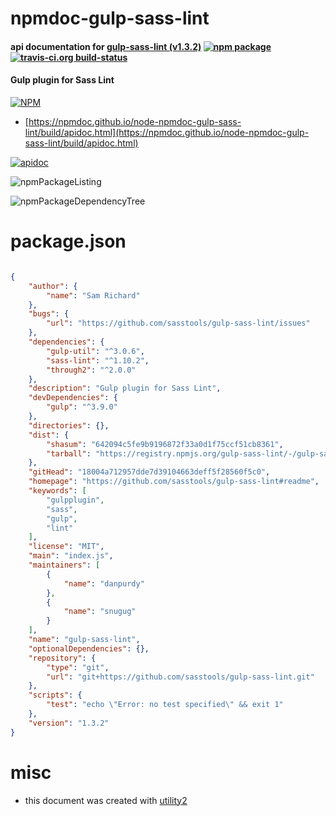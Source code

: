 # npmdoc-gulp-sass-lint

#### api documentation for  [gulp-sass-lint (v1.3.2)](https://github.com/sasstools/gulp-sass-lint#readme)  [![npm package](https://img.shields.io/npm/v/npmdoc-gulp-sass-lint.svg?style=flat-square)](https://www.npmjs.org/package/npmdoc-gulp-sass-lint) [![travis-ci.org build-status](https://api.travis-ci.org/npmdoc/node-npmdoc-gulp-sass-lint.svg)](https://travis-ci.org/npmdoc/node-npmdoc-gulp-sass-lint)

#### Gulp plugin for Sass Lint

[![NPM](https://nodei.co/npm/gulp-sass-lint.png?downloads=true&downloadRank=true&stars=true)](https://www.npmjs.com/package/gulp-sass-lint)

- [https://npmdoc.github.io/node-npmdoc-gulp-sass-lint/build/apidoc.html](https://npmdoc.github.io/node-npmdoc-gulp-sass-lint/build/apidoc.html)

[![apidoc](https://npmdoc.github.io/node-npmdoc-gulp-sass-lint/build/screenCapture.buildCi.browser.%252Ftmp%252Fbuild%252Fapidoc.html.png)](https://npmdoc.github.io/node-npmdoc-gulp-sass-lint/build/apidoc.html)

![npmPackageListing](https://npmdoc.github.io/node-npmdoc-gulp-sass-lint/build/screenCapture.npmPackageListing.svg)

![npmPackageDependencyTree](https://npmdoc.github.io/node-npmdoc-gulp-sass-lint/build/screenCapture.npmPackageDependencyTree.svg)



# package.json

```json

{
    "author": {
        "name": "Sam Richard"
    },
    "bugs": {
        "url": "https://github.com/sasstools/gulp-sass-lint/issues"
    },
    "dependencies": {
        "gulp-util": "^3.0.6",
        "sass-lint": "^1.10.2",
        "through2": "^2.0.0"
    },
    "description": "Gulp plugin for Sass Lint",
    "devDependencies": {
        "gulp": "^3.9.0"
    },
    "directories": {},
    "dist": {
        "shasum": "642094c5fe9b9196872f33a0d1f75ccf51cb8361",
        "tarball": "https://registry.npmjs.org/gulp-sass-lint/-/gulp-sass-lint-1.3.2.tgz"
    },
    "gitHead": "18004a712957dde7d39104663deff5f28560f5c0",
    "homepage": "https://github.com/sasstools/gulp-sass-lint#readme",
    "keywords": [
        "gulpplugin",
        "sass",
        "gulp",
        "lint"
    ],
    "license": "MIT",
    "main": "index.js",
    "maintainers": [
        {
            "name": "danpurdy"
        },
        {
            "name": "snugug"
        }
    ],
    "name": "gulp-sass-lint",
    "optionalDependencies": {},
    "repository": {
        "type": "git",
        "url": "git+https://github.com/sasstools/gulp-sass-lint.git"
    },
    "scripts": {
        "test": "echo \"Error: no test specified\" && exit 1"
    },
    "version": "1.3.2"
}
```



# misc
- this document was created with [utility2](https://github.com/kaizhu256/node-utility2)
